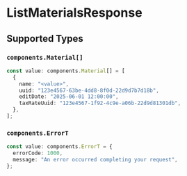 # ListMaterialsResponse


## Supported Types

### `components.Material[]`

```typescript
const value: components.Material[] = [
  {
    name: "<value>",
    uuid: "123e4567-63be-4dd8-8f0d-22d9d7b7d18b",
    editDate: "2025-06-01 12:00:00",
    taxRateUuid: "123e4567-1f92-4c9e-a06b-22d9d81301db",
  },
];
```

### `components.ErrorT`

```typescript
const value: components.ErrorT = {
  errorCode: 1000,
  message: "An error occurred completing your request",
};
```

